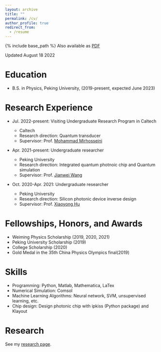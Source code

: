 ```yaml
---
layout: archive
title: ""
permalink: /cv/
author_profile: true
redirect_from:
  - /resume
---
```


{% include base_path %}
Also available as [PDF](http://yuyue11443.github.io/files/CV_Yue_Yu.pdf)

Updated August 18 2022

Education
======
* B.S. in Physics, Peking University, (2019-present, expected June 2023)

Research Experience
======
* Jul. 2022-present: Visiting Undergraduate Research Program in Caltech
  * Caltech
  * Research direction: Quantum transducer
  * Supervisor: Prof. [Mohammad Mirhosseini](https://scholar.google.com/citations?user=Zaxr_u0AAAAJ&hl=zh-CN)

* Apr. 2021-present: Undergraduate researcher
  * Peking University
  * Research direction: Integrated quantum photnoic chip and Quantum simulation
  * Supervisor: Prof. [Jianwei Wang](https://scholar.google.com/citations?user=K7DXgsoAAAAJ&hl=zh-CN&oi=ao)

* Oct. 2020-Apr. 2021: Undergraduate researcher
  * Peking University
  * Research direction: Silicon photonic device inverse design
  * Supervisor: Prof. [Xiaoyong Hu](https://faculty.pku.edu.cn/huxiaoyong/zh_CN/index.htm)
  
Fellowships, Honors, and Awards
======
* Weiming Physics Scholarship (2019, 2020, 2021)
* Peking University Scholarship (2019)
* College Scholarship (2020)
* Gold Medal in the 35th China Physics Olympics final(2019)

Skills
======
* Programming: Python, Matlab, Mathematica, LaTex
* Numerical Simulation: Comsol
* Machine Learning Algorithms: Neural network, SVM, unsupervised learning, etc.
* Chip design: Design photonic chip with ipkiss (Python package) and Klayout

Research
======
See my [research page](https://yuyue11443.github.io/research/).
  
  
  

